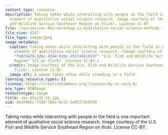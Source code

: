 ```yaml
---
content_type: resource
description: Taking notes while interacting with people in the field is one important
  element of qualitative social science research. Image courtesy of the U.S. Fish
  and Wildlife Service Southeast Region on flickr. License CC-BY.
file: /courses/cms-951-workshop-ii-qualitative-social-science-methods-for-media-studies-spring-2015/40a996bcf5007beebc32be9237eb8150_cms-951s15-th.jpg
file_size: 4247
file_type: image/jpeg
image_metadata:
  caption: Taking notes while interacting with people in the field is one important
    element of qualitative social science research. (Image courtesy of the {{% resource_link
    "fe821479-326c-4344-b35c-2557a92cb13f" "U.S. Fish and Wildlife Service Southeast
    Region" %}} on flickr. License CC-BY.)
  credit: Image courtesy of the U.S. Fish and Wildlife Service Southeast Region on
    flickr. License CC-BY.
  image-alt: A woman takes notes while standing in a field.
learning_resource_types: []
license: https://creativecommons.org/licenses/by-nc-sa/4.0/
ocw_type: OCWImage
resourcetype: Image
title: cms-951s15-th.jpg
uid: 40a996bc-f500-7bee-bc32-be9237eb8150
---
```

Taking notes while interacting with people in the field is one important element of qualitative social science research. Image courtesy of the U.S. Fish and Wildlife Service Southeast Region on flickr. License CC-BY.